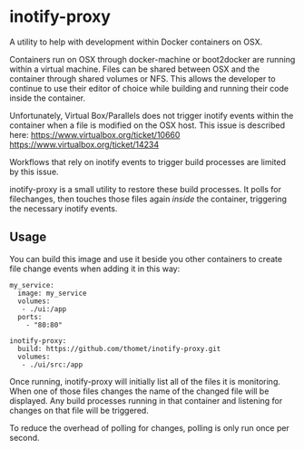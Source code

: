 # inotify-proxy

A utility to help with development within Docker containers on OSX.

Containers run on OSX through docker-machine or boot2docker are running within a virtual machine. Files can be shared between OSX and the container through shared volumes or NFS. This allows the developer to continue to use their editor of choice while building and running their code inside the container.

Unfortunately, Virtual Box/Parallels does not trigger inotify events within the container when a file is modified on the OSX host. This issue is described here:
https://www.virtualbox.org/ticket/10660
https://www.virtualbox.org/ticket/14234

Workflows that rely on inotify events to trigger build processes are limited by this issue.

inotify-proxy is a small utility to restore these build processes. It polls for filechanges, then touches those files again _inside_ the container, triggering the necessary inotify events.

## Usage

You can build this image and use it beside you other containers to create file change events when adding it in this way:

```
my_service:
  image: my_service
  volumes:
   - ./ui:/app
  ports:
    - "80:80"

inotify-proxy:
  build: https://github.com/thomet/inotify-proxy.git
  volumes:
   - ./ui/src:/app
```

Once running, inotify-proxy will initially list all of the files it is monitoring. When one of those files changes the name of the changed file will be displayed. Any build processes running in that container and listening for changes on that file will be triggered.

To reduce the overhead of polling for changes, polling is only run once per second.
